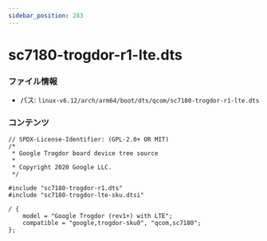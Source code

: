 ```yaml
---
sidebar_position: 283
---
```

# sc7180-trogdor-r1-lte.dts

### ファイル情報

- パス: `linux-v6.12/arch/arm64/boot/dts/qcom/sc7180-trogdor-r1-lte.dts`

### コンテンツ

```dts
// SPDX-License-Identifier: (GPL-2.0+ OR MIT)
/*
 * Google Trogdor board device tree source
 *
 * Copyright 2020 Google LLC.
 */

#include "sc7180-trogdor-r1.dts"
#include "sc7180-trogdor-lte-sku.dtsi"

/ {
	model = "Google Trogdor (rev1+) with LTE";
	compatible = "google,trogdor-sku0", "qcom,sc7180";
};

```
